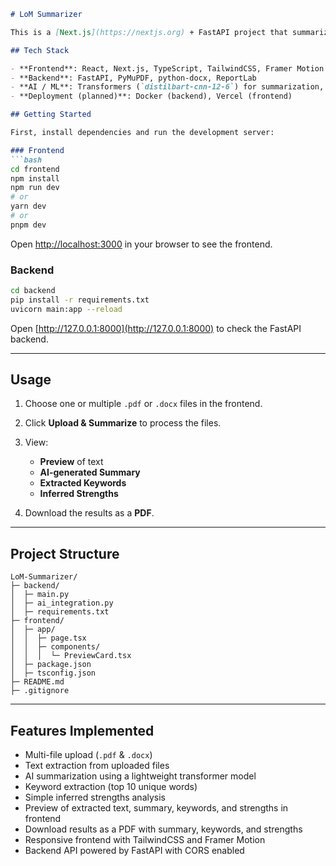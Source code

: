 
````markdown
# LoM Summarizer

This is a [Next.js](https://nextjs.org) + FastAPI project that summarizes Letters of Motivation (LoM), extracts keywords, and identifies strengths using AI. The frontend is built with React, TypeScript, TailwindCSS, and Framer Motion, while the backend uses FastAPI and lightweight AI models. PDF generation is included for download.

## Tech Stack

- **Frontend**: React, Next.js, TypeScript, TailwindCSS, Framer Motion  
- **Backend**: FastAPI, PyMuPDF, python-docx, ReportLab  
- **AI / ML**: Transformers (`distilbart-cnn-12-6`) for summarization, custom keyword & strengths logic  
- **Deployment (planned)**: Docker (backend), Vercel (frontend)  

## Getting Started

First, install dependencies and run the development server:

### Frontend
```bash
cd frontend
npm install
npm run dev
# or
yarn dev
# or
pnpm dev
````

Open [http://localhost:3000](http://localhost:3000) in your browser to see the frontend.

### Backend

```bash
cd backend
pip install -r requirements.txt
uvicorn main:app --reload
```

Open [http://127.0.0.1:8000](http://127.0.0.1:8000) to check the FastAPI backend.

---

## Usage

1. Choose one or multiple `.pdf` or `.docx` files in the frontend.
2. Click **Upload & Summarize** to process the files.
3. View:

   * **Preview** of text
   * **AI-generated Summary**
   * **Extracted Keywords**
   * **Inferred Strengths**
4. Download the results as a **PDF**.

---

## Project Structure

```
LoM-Summarizer/
├─ backend/
│  ├─ main.py
│  ├─ ai_integration.py
│  ├─ requirements.txt
├─ frontend/
│  ├─ app/
│  │  ├─ page.tsx
│  │  ├─ components/
│  │  │  └─ PreviewCard.tsx
│  ├─ package.json
│  ├─ tsconfig.json
├─ README.md
├─ .gitignore
```

---

## Features Implemented

* Multi-file upload (`.pdf` & `.docx`)
* Text extraction from uploaded files
* AI summarization using a lightweight transformer model
* Keyword extraction (top 10 unique words)
* Simple inferred strengths analysis
* Preview of extracted text, summary, keywords, and strengths in frontend
* Download results as a PDF with summary, keywords, and strengths
* Responsive frontend with TailwindCSS and Framer Motion
* Backend API powered by FastAPI with CORS enabled
